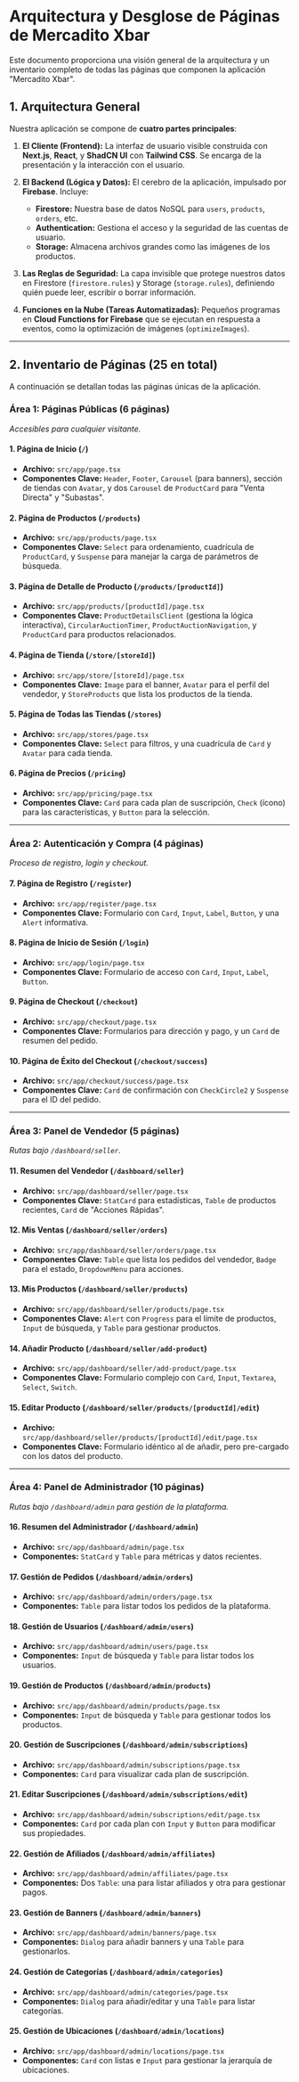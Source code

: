 
# Arquitectura y Desglose de Páginas de Mercadito Xbar

Este documento proporciona una visión general de la arquitectura y un inventario completo de todas las páginas que componen la aplicación "Mercadito Xbar".

## 1. Arquitectura General

Nuestra aplicación se compone de **cuatro partes principales**:

1.  **El Cliente (Frontend):** La interfaz de usuario visible construida con **Next.js**, **React**, y **ShadCN UI** con **Tailwind CSS**. Se encarga de la presentación y la interacción con el usuario.

2.  **El Backend (Lógica y Datos):** El cerebro de la aplicación, impulsado por **Firebase**. Incluye:
    *   **Firestore:** Nuestra base de datos NoSQL para `users`, `products`, `orders`, etc.
    *   **Authentication:** Gestiona el acceso y la seguridad de las cuentas de usuario.
    *   **Storage:** Almacena archivos grandes como las imágenes de los productos.

3.  **Las Reglas de Seguridad:** La capa invisible que protege nuestros datos en Firestore (`firestore.rules`) y Storage (`storage.rules`), definiendo quién puede leer, escribir o borrar información.

4.  **Funciones en la Nube (Tareas Automatizadas):** Pequeños programas en **Cloud Functions for Firebase** que se ejecutan en respuesta a eventos, como la optimización de imágenes (`optimizeImages`).

---

## 2. Inventario de Páginas (25 en total)

A continuación se detallan todas las páginas únicas de la aplicación.

### Área 1: Páginas Públicas (6 páginas)

*Accesibles para cualquier visitante.*

#### 1. Página de Inicio (`/`)
- **Archivo:** `src/app/page.tsx`
- **Componentes Clave:** `Header`, `Footer`, `Carousel` (para banners), sección de tiendas con `Avatar`, y dos `Carousel` de `ProductCard` para "Venta Directa" y "Subastas".

#### 2. Página de Productos (`/products`)
- **Archivo:** `src/app/products/page.tsx`
- **Componentes Clave:** `Select` para ordenamiento, cuadrícula de `ProductCard`, y `Suspense` para manejar la carga de parámetros de búsqueda.

#### 3. Página de Detalle de Producto (`/products/[productId]`)
- **Archivo:** `src/app/products/[productId]/page.tsx`
- **Componentes Clave:** `ProductDetailsClient` (gestiona la lógica interactiva), `CircularAuctionTimer`, `ProductAuctionNavigation`, y `ProductCard` para productos relacionados.

#### 4. Página de Tienda (`/store/[storeId]`)
- **Archivo:** `src/app/store/[storeId]/page.tsx`
- **Componentes Clave:** `Image` para el banner, `Avatar` para el perfil del vendedor, y `StoreProducts` que lista los productos de la tienda.

#### 5. Página de Todas las Tiendas (`/stores`)
- **Archivo:** `src/app/stores/page.tsx`
- **Componentes Clave:** `Select` para filtros, y una cuadrícula de `Card` y `Avatar` para cada tienda.

#### 6. Página de Precios (`/pricing`)
- **Archivo:** `src/app/pricing/page.tsx`
- **Componentes Clave:** `Card` para cada plan de suscripción, `Check` (ícono) para las características, y `Button` para la selección.

---

### Área 2: Autenticación y Compra (4 páginas)

*Proceso de registro, login y checkout.*

#### 7. Página de Registro (`/register`)
- **Archivo:** `src/app/register/page.tsx`
- **Componentes Clave:** Formulario con `Card`, `Input`, `Label`, `Button`, y una `Alert` informativa.

#### 8. Página de Inicio de Sesión (`/login`)
- **Archivo:** `src/app/login/page.tsx`
- **Componentes Clave:** Formulario de acceso con `Card`, `Input`, `Label`, `Button`.

#### 9. Página de Checkout (`/checkout`)
- **Archivo:** `src/app/checkout/page.tsx`
- **Componentes Clave:** Formularios para dirección y pago, y un `Card` de resumen del pedido.

#### 10. Página de Éxito del Checkout (`/checkout/success`)
- **Archivo:** `src/app/checkout/success/page.tsx`
- **Componentes Clave:** `Card` de confirmación con `CheckCircle2` y `Suspense` para el ID del pedido.

---

### Área 3: Panel de Vendedor (5 páginas)

*Rutas bajo `/dashboard/seller`.*

#### 11. Resumen del Vendedor (`/dashboard/seller`)
- **Archivo:** `src/app/dashboard/seller/page.tsx`
- **Componentes Clave:** `StatCard` para estadísticas, `Table` de productos recientes, `Card` de "Acciones Rápidas".

#### 12. Mis Ventas (`/dashboard/seller/orders`)
- **Archivo:** `src/app/dashboard/seller/orders/page.tsx`
- **Componentes Clave:** `Table` que lista los pedidos del vendedor, `Badge` para el estado, `DropdownMenu` para acciones.

#### 13. Mis Productos (`/dashboard/seller/products`)
- **Archivo:** `src/app/dashboard/seller/products/page.tsx`
- **Componentes Clave:** `Alert` con `Progress` para el límite de productos, `Input` de búsqueda, y `Table` para gestionar productos.

#### 14. Añadir Producto (`/dashboard/seller/add-product`)
- **Archivo:** `src/app/dashboard/seller/add-product/page.tsx`
- **Componentes Clave:** Formulario complejo con `Card`, `Input`, `Textarea`, `Select`, `Switch`.

#### 15. Editar Producto (`/dashboard/seller/products/[productId]/edit`)
- **Archivo:** `src/app/dashboard/seller/products/[productId]/edit/page.tsx`
- **Componentes Clave:** Formulario idéntico al de añadir, pero pre-cargado con los datos del producto.

---

### Área 4: Panel de Administrador (10 páginas)

*Rutas bajo `/dashboard/admin` para gestión de la plataforma.*

#### 16. Resumen del Administrador (`/dashboard/admin`)
- **Archivo:** `src/app/dashboard/admin/page.tsx`
- **Componentes:** `StatCard` y `Table` para métricas y datos recientes.

#### 17. Gestión de Pedidos (`/dashboard/admin/orders`)
- **Archivo:** `src/app/dashboard/admin/orders/page.tsx`
- **Componentes:** `Table` para listar todos los pedidos de la plataforma.

#### 18. Gestión de Usuarios (`/dashboard/admin/users`)
- **Archivo:** `src/app/dashboard/admin/users/page.tsx`
- **Componentes:** `Input` de búsqueda y `Table` para listar todos los usuarios.

#### 19. Gestión de Productos (`/dashboard/admin/products`)
- **Archivo:** `src/app/dashboard/admin/products/page.tsx`
- **Componentes:** `Input` de búsqueda y `Table` para gestionar todos los productos.

#### 20. Gestión de Suscripciones (`/dashboard/admin/subscriptions`)
- **Archivo:** `src/app/dashboard/admin/subscriptions/page.tsx`
- **Componentes:** `Card` para visualizar cada plan de suscripción.

#### 21. Editar Suscripciones (`/dashboard/admin/subscriptions/edit`)
- **Archivo:** `src/app/dashboard/admin/subscriptions/edit/page.tsx`
- **Componentes:** `Card` por cada plan con `Input` y `Button` para modificar sus propiedades.

#### 22. Gestión de Afiliados (`/dashboard/admin/affiliates`)
- **Archivo:** `src/app/dashboard/admin/affiliates/page.tsx`
- **Componentes:** Dos `Table`: una para listar afiliados y otra para gestionar pagos.

#### 23. Gestión de Banners (`/dashboard/admin/banners`)
- **Archivo:** `src/app/dashboard/admin/banners/page.tsx`
- **Componentes:** `Dialog` para añadir banners y una `Table` para gestionarlos.

#### 24. Gestión de Categorías (`/dashboard/admin/categories`)
- **Archivo:** `src/app/dashboard/admin/categories/page.tsx`
- **Componentes:** `Dialog` para añadir/editar y una `Table` para listar categorías.

#### 25. Gestión de Ubicaciones (`/dashboard/admin/locations`)
- **Archivo:** `src/app/dashboard/admin/locations/page.tsx`
- **Componentes:** `Card` con listas e `Input` para gestionar la jerarquía de ubicaciones.
